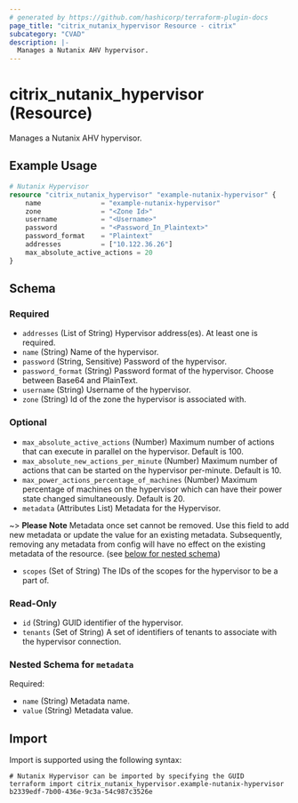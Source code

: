 ```yaml
---
# generated by https://github.com/hashicorp/terraform-plugin-docs
page_title: "citrix_nutanix_hypervisor Resource - citrix"
subcategory: "CVAD"
description: |-
  Manages a Nutanix AHV hypervisor.
---
```


# citrix_nutanix_hypervisor (Resource)

Manages a Nutanix AHV hypervisor.

## Example Usage

```terraform
# Nutanix Hypervisor
resource "citrix_nutanix_hypervisor" "example-nutanix-hypervisor" {
    name               = "example-nutanix-hypervisor"
    zone               = "<Zone Id>"
    username           = "<Username>"
    password           = "<Password_In_Plaintext>"
    password_format    = "Plaintext"
    addresses          = ["10.122.36.26"]
    max_absolute_active_actions = 20
}
```

<!-- schema generated by tfplugindocs -->
## Schema

### Required

- `addresses` (List of String) Hypervisor address(es). At least one is required.
- `name` (String) Name of the hypervisor.
- `password` (String, Sensitive) Password of the hypervisor.
- `password_format` (String) Password format of the hypervisor. Choose between Base64 and PlainText.
- `username` (String) Username of the hypervisor.
- `zone` (String) Id of the zone the hypervisor is associated with.

### Optional

- `max_absolute_active_actions` (Number) Maximum number of actions that can execute in parallel on the hypervisor. Default is 100.
- `max_absolute_new_actions_per_minute` (Number) Maximum number of actions that can be started on the hypervisor per-minute. Default is 10.
- `max_power_actions_percentage_of_machines` (Number) Maximum percentage of machines on the hypervisor which can have their power state changed simultaneously. Default is 20.
- `metadata` (Attributes List) Metadata for the Hypervisor.

~> **Please Note** Metadata once set cannot be removed. Use this field to add new metadata or update the value for an existing metadata. Subsequently, removing any metadata from config will have no effect on the existing metadata of the resource. (see [below for nested schema](#nestedatt--metadata))
- `scopes` (Set of String) The IDs of the scopes for the hypervisor to be a part of.

### Read-Only

- `id` (String) GUID identifier of the hypervisor.
- `tenants` (Set of String) A set of identifiers of tenants to associate with the hypervisor connection.

<a id="nestedatt--metadata"></a>
### Nested Schema for `metadata`

Required:

- `name` (String) Metadata name.
- `value` (String) Metadata value.

## Import

Import is supported using the following syntax:

```shell
# Nutanix Hypervisor can be imported by specifying the GUID
terraform import citrix_nutanix_hypervisor.example-nutanix-hypervisor b2339edf-7b00-436e-9c3a-54c987c3526e
```